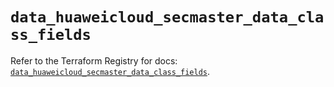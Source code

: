 # `data_huaweicloud_secmaster_data_class_fields`

Refer to the Terraform Registry for docs: [`data_huaweicloud_secmaster_data_class_fields`](https://registry.terraform.io/providers/huaweicloud/huaweicloud/1.71.1/docs/data-sources/secmaster_data_class_fields).
